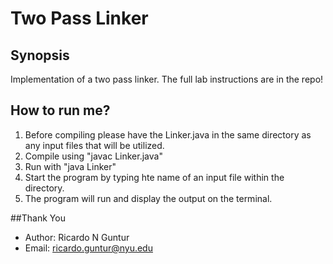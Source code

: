 # Two Pass Linker

## Synopsis
Implementation of a two pass linker. The full lab instructions are in the repo!

## How to run me?
1. Before compiling please have the Linker.java in the same directory as any input files that will be utilized.
2. Compile using "javac Linker.java"
3. Run with "java Linker"
4. Start the program by typing hte name of an input file within the directory.
5. The program will run and display the output on the terminal.

##Thank You
- Author: Ricardo N Guntur 
- Email: <ricardo.guntur@nyu.edu>
